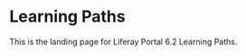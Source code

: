 # Learning Paths [](id=learning-paths-lp-6-2-develop-learning-paths)

This is the landing page for Liferay Portal 6.2 Learning Paths.
